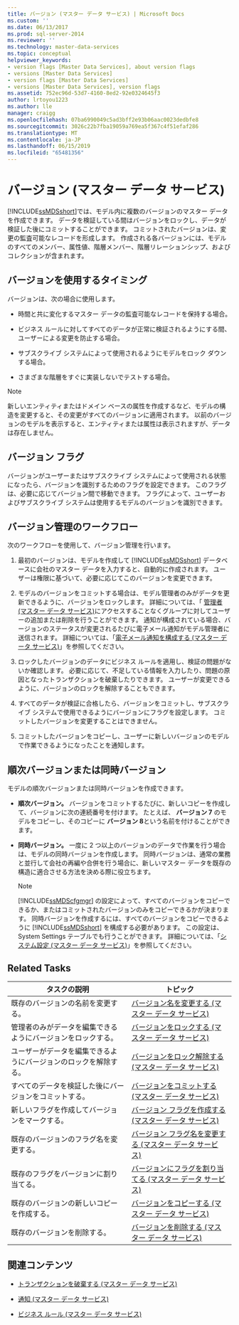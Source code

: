 ```yaml
---
title: バージョン (マスター データ サービス) | Microsoft Docs
ms.custom: ''
ms.date: 06/13/2017
ms.prod: sql-server-2014
ms.reviewer: ''
ms.technology: master-data-services
ms.topic: conceptual
helpviewer_keywords:
- version flags [Master Data Services], about version flags
- versions [Master Data Services]
- version flags [Master Data Services]
- versions [Master Data Services], version flags
ms.assetid: 752ec96d-53d7-4160-8ed2-92e0324645f3
author: lrtoyou1223
ms.author: lle
manager: craigg
ms.openlocfilehash: 07ba6990049c5ad3bff2e93b06aac0023dedbfe8
ms.sourcegitcommit: 3026c22b7fba19059a769ea5f367c4f51efaf286
ms.translationtype: MT
ms.contentlocale: ja-JP
ms.lasthandoff: 06/15/2019
ms.locfileid: "65481356"
---
```

# <a name="versions-master-data-services"></a>バージョン (マスター データ サービス)
  [!INCLUDE[ssMDSshort](../includes/ssmdsshort-md.md)]では、モデル内に複数のバージョンのマスター データを作成できます。 データを検証している間はバージョンをロックし、データが検証した後にコミットすることができます。 コミットされたバージョンは、変更の監査可能なレコードを形成します。 作成される各バージョンには、モデルのすべてのメンバー、属性値、階層メンバー、階層リレーションシップ、およびコレクションが含まれます。  
  
## <a name="when-to-use-versions"></a>バージョンを使用するタイミング  
 バージョンは、次の場合に使用します。  
  
-   時間と共に変化するマスター データの監査可能なレコードを保持する場合。  
  
-   ビジネス ルールに対してすべてのデータが正常に検証されるようにする間、ユーザーによる変更を防止する場合。  
  
-   サブスクライブ システムによって使用されるようにモデルをロック ダウンする場合。  
  
-   さまざまな階層をすぐに実装しないでテストする場合。  
  
> [!NOTE]  
>  新しいエンティティまたはドメイン ベースの属性を作成するなど、モデルの構造を変更すると、その変更がすべてのバージョンに適用されます。 以前のバージョンのモデルを表示すると、エンティティまたは属性は表示されますが、データは存在しません。  
  
## <a name="version-flags"></a>バージョン フラグ  
 バージョンがユーザーまたはサブスクライブ システムによって使用される状態になったら、バージョンを識別するためのフラグを設定できます。 このフラグは、必要に応じてバージョン間で移動できます。 フラグによって、ユーザーおよびサブスクライブ システムは使用するモデルのバージョンを識別できます。  
  
## <a name="workflow-for-version-management"></a>バージョン管理のワークフロー  
 次のワークフローを使用して、バージョン管理を行います。  
  
1.  最初のバージョンは、モデルを作成して [!INCLUDE[ssMDSshort](../includes/ssmdsshort-md.md)] データベースに会社のマスター データを入力すると、自動的に作成されます。 ユーザーは権限に基づいて、必要に応じてこのバージョンを変更できます。  
  
2.  モデルのバージョンをコミットする場合は、モデル管理者のみがデータを更新できるように、バージョンをロックします。 詳細については、「 [管理者 &#40;マスター データ サービス&#41;](administrators-master-data-services.md)にアクセスすることなくグループに対してユーザーの追加または削除を行うことができます。 通知が構成されている場合、バージョンのステータスが変更されるたびに電子メール通知がモデル管理者に送信されます。 詳細については、「[電子メール通知を構成する (マスター データ サービス)](../../2014/master-data-services/configure-email-notifications-master-data-services.md)」を参照してください。  
  
3.  ロックしたバージョンのデータにビジネス ルールを適用し、検証の問題がないか確認します。 必要に応じて、不足している情報を入力したり、問題の原因となったトランザクションを破棄したりできます。 ユーザーが変更できるように、バージョンのロックを解除することもできます。  
  
4.  すべてのデータが検証に合格したら、バージョンをコミットし、サブスクライブ システムで使用できるようにバージョンにフラグを設定します。 コミットしたバージョンを変更することはできません。  
  
5.  コミットしたバージョンをコピーし、ユーザーに新しいバージョンのモデルで作業できるようになったことを通知します。  
  
## <a name="sequential-or-simultaneous-versions"></a>順次バージョンまたは同時バージョン  
 モデルの順次バージョンまたは同時バージョンを作成できます。  
  
-   **順次バージョン。** バージョンをコミットするたびに、新しいコピーを作成して、バージョンに次の連続番号を付けます。 たとえば、 **バージョン 7** のモデルをコピーし、そのコピーに **バージョン 8**という名前を付けることができます。  
  
-   **同時バージョン。** 一度に 2 つ以上のバージョンのデータで作業を行う場合は、モデルの同時バージョンを作成します。 同時バージョンは、通常の業務と並行して会社の再編や合併を行う場合に、新しいマスター データを既存の構造に適合させる方法を決める際に役立ちます。  
  
    > [!NOTE]  
    >  [!INCLUDE[ssMDScfgmgr](../includes/ssmdscfgmgr-md.md)] の設定によって、すべてのバージョンをコピーできるか、またはコミットされたバージョンのみをコピーできるかが決まります。 同時バージョンを作成するには、すべてのバージョンをコピーできるように [!INCLUDE[ssMDSshort](../includes/ssmdsshort-md.md)] を構成する必要があります。 この設定は、System Settings テーブルでも行うことができます。 詳細については、「[システム設定 &#40;マスター データ サービス&#41;](../../2014/master-data-services/system-settings-master-data-services.md)」を参照してください。  
  
## <a name="related-tasks"></a>Related Tasks  
  
|タスクの説明|トピック|  
|----------------------|-----------|  
|既存のバージョンの名前を変更する。|[バージョン名を変更する (マスター データ サービス)](../../2014/master-data-services/change-a-version-name-master-data-services.md)|  
|管理者のみがデータを編集できるようにバージョンをロックする。|[バージョンをロックする (マスター データ サービス)](../../2014/master-data-services/lock-a-version-master-data-services.md)|  
|ユーザーがデータを編集できるようにバージョンのロックを解除する。|[バージョンをロック解除する (マスター データ サービス)](../../2014/master-data-services/unlock-a-version-master-data-services.md)|  
|すべてのデータを検証した後にバージョンをコミットする。|[バージョンをコミットする (マスター データ サービス)](../../2014/master-data-services/commit-a-version-master-data-services.md)|  
|新しいフラグを作成してバージョンをマークする。|[バージョン フラグを作成する (マスター データ サービス)](../../2014/master-data-services/create-a-version-flag-master-data-services.md)|  
|既存のバージョンのフラグ名を変更する。|[バージョン フラグ名を変更する (マスター データ サービス)](../../2014/master-data-services/change-a-version-flag-name-master-data-services.md)|  
|既存のフラグをバージョンに割り当てる。|[バージョンにフラグを割り当てる (マスター データ サービス)](../../2014/master-data-services/assign-a-flag-to-a-version-master-data-services.md)|  
|既存のバージョンの新しいコピーを作成する。|[バージョンをコピーする (マスター データ サービス)](../../2014/master-data-services/copy-a-version-master-data-services.md)|  
|既存のバージョンを削除する。|[バージョンを削除する (マスター データ サービス)](../../2014/master-data-services/delete-a-version-master-data-services.md)|  
  
## <a name="related-content"></a>関連コンテンツ  
  
-   [トランザクションを破棄する (マスター データ サービス)](../../2014/master-data-services/reverse-a-transaction-master-data-services.md)  
  
-   [通知 (マスター データ サービス)](../../2014/master-data-services/notifications-master-data-services.md)  
  
-   [ビジネス ルール (マスター データ サービス)](../../2014/master-data-services/business-rules-master-data-services.md)  
  
  
